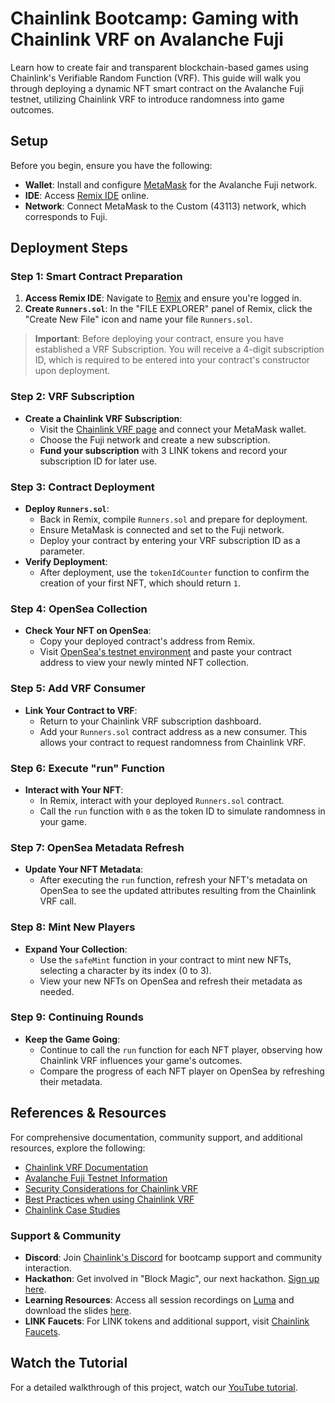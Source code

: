 # Chainlink Bootcamp: Gaming with Chainlink VRF on Avalanche Fuji

Learn how to create fair and transparent blockchain-based games using Chainlink's Verifiable Random Function (VRF). This guide will walk you through deploying a dynamic NFT smart contract on the Avalanche Fuji testnet, utilizing Chainlink VRF to introduce randomness into game outcomes.

## Setup

Before you begin, ensure you have the following:

- **Wallet**: Install and configure [MetaMask](https://metamask.io/) for the Avalanche Fuji network.
- **IDE**: Access [Remix IDE](https://remix.ethereum.org/) online.
- **Network**: Connect MetaMask to the Custom (43113) network, which corresponds to Fuji.

## Deployment Steps

### Step 1: Smart Contract Preparation

1. **Access Remix IDE**: Navigate to [Remix](https://remix.ethereum.org/) and ensure you're logged in.
2. **Create `Runners.sol`**: In the "FILE EXPLORER" panel of Remix, click the "Create New File" icon and name your file `Runners.sol`.

> **Important**: Before deploying your contract, ensure you have established a VRF Subscription. You will receive a 4-digit subscription ID, which is required to be entered into your contract's constructor upon deployment.

### Step 2: VRF Subscription

- **Create a Chainlink VRF Subscription**:
  - Visit the [Chainlink VRF page](https://vrf.chain.link/) and connect your MetaMask wallet.
  - Choose the Fuji network and create a new subscription.
  - **Fund your subscription** with 3 LINK tokens and record your subscription ID for later use.

### Step 3: Contract Deployment

- **Deploy `Runners.sol`**:
  - Back in Remix, compile `Runners.sol` and prepare for deployment.
  - Ensure MetaMask is connected and set to the Fuji network.
  - Deploy your contract by entering your VRF subscription ID as a parameter.
- **Verify Deployment**:
  - After deployment, use the `tokenIdCounter` function to confirm the creation of your first NFT, which should return `1`.

### Step 4: OpenSea Collection

- **Check Your NFT on OpenSea**:
  - Copy your deployed contract's address from Remix.
  - Visit [OpenSea's testnet environment](https://testnets.opensea.io/) and paste your contract address to view your newly minted NFT collection.

### Step 5: Add VRF Consumer

- **Link Your Contract to VRF**:
  - Return to your Chainlink VRF subscription dashboard.
  - Add your `Runners.sol` contract address as a new consumer. This allows your contract to request randomness from Chainlink VRF.

### Step 6: Execute "run" Function

- **Interact with Your NFT**:
  - In Remix, interact with your deployed `Runners.sol` contract.
  - Call the `run` function with `0` as the token ID to simulate randomness in your game.

### Step 7: OpenSea Metadata Refresh

- **Update Your NFT Metadata**:
  - After executing the `run` function, refresh your NFT's metadata on OpenSea to see the updated attributes resulting from the Chainlink VRF call.

### Step 8: Mint New Players

- **Expand Your Collection**:
  - Use the `safeMint` function in your contract to mint new NFTs, selecting a character by its index (0 to 3).
  - View your new NFTs on OpenSea and refresh their metadata as needed.

### Step 9: Continuing Rounds

- **Keep the Game Going**:
  - Continue to call the `run` function for each NFT player, observing how Chainlink VRF influences your game's outcomes.
  - Compare the progress of each NFT player on OpenSea by refreshing their metadata.

## References & Resources

For comprehensive documentation, community support, and additional resources, explore the following:

- [Chainlink VRF Documentation](https://docs.chain.link/docs/vrf/v2/)
- [Avalanche Fuji Testnet Information](https://docs.chain.link/vrf/v2/subscription/supported-networks#avalanche-fuji-testnet)
- [Security Considerations for Chainlink VRF](https://docs.chain.link/vrf/v2/security)
- [Best Practices when using Chainlink VRF](https://docs.chain.link/vrf/v2/best-practices)
- [Chainlink Case Studies](https://chain.link/case-studies/nba)

### Support & Community

- **Discord**: Join [Chainlink's Discord](https://chain.link/discord) for bootcamp support and community interaction.
- **Hackathon**: Get involved in "Block Magic", our next hackathon. [Sign up here](https://chn.lk/3xjhPDy).
- **Learning Resources**: Access all session recordings on [Luma](https://lu.ma/ChainlinkBootcamp2024) and download the slides [here](https://docs.google.com/presentation/d/e/2PACX-1vSnf4bZHTmpZW8s_PKwkS2wT0ZbHmMygg1JKGlvElaS9G0v9wA5kUr_8sJbkGEJZ5cM6y6a3U0a_5t1/pub?start=false&loop=false&delayms=3000).
- **LINK Faucets**: For LINK tokens and additional support, visit [Chainlink Faucets](https://faucets.chain.link).

## Watch the Tutorial

For a detailed walkthrough of this project, watch our [YouTube tutorial](https://www.youtube.com/watch?v=dch8NW4-acw).
